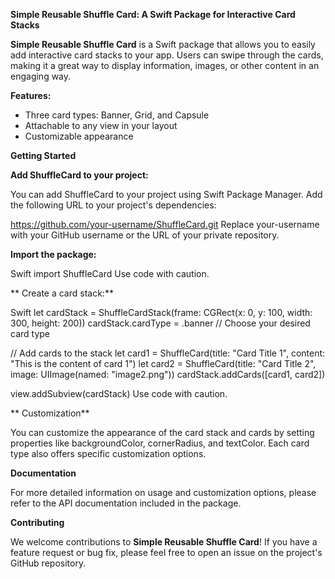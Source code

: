 **Simple Reusable Shuffle Card: A Swift Package for Interactive Card Stacks**

**Simple Reusable Shuffle Card** is a Swift package that allows you to easily add interactive card stacks to your app. Users can swipe through the cards, making it a great way to display information, images, or other content in an engaging way.

**Features:**

- Three card types: Banner, Grid, and Capsule
- Attachable to any view in your layout
- Customizable appearance

**Getting Started**

**Add ShuffleCard to your project:**

You can add ShuffleCard to your project using Swift Package Manager. Add the following URL to your project's dependencies:

https://github.com/your-username/ShuffleCard.git
 Replace your-username with your GitHub username or the URL of your private repository.

**Import the package:**

Swift
import ShuffleCard
Use code with caution.

** Create a card stack:**

Swift
let cardStack = ShuffleCardStack(frame: CGRect(x: 0, y: 100, width: 300, height: 200))
cardStack.cardType = .banner  // Choose your desired card type

// Add cards to the stack
let card1 = ShuffleCard(title: "Card Title 1", content: "This is the content of card 1")
let card2 = ShuffleCard(title: "Card Title 2", image: UIImage(named: "image2.png"))
cardStack.addCards([card1, card2])

view.addSubview(cardStack)
Use code with caution.

** Customization**

You can customize the appearance of the card stack and cards by setting properties like backgroundColor, cornerRadius, and textColor. Each card type also offers specific customization options.

**Documentation**

For more detailed information on usage and customization options, please refer to the API documentation included in the package.

**Contributing**

We welcome contributions to **Simple Reusable Shuffle Card**! If you have a feature request or bug fix, please feel free to open an issue on the project's GitHub repository.
